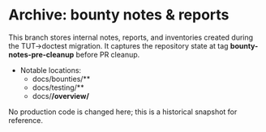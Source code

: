 ﻿# Archive: bounty notes & reports

This branch stores internal notes, reports, and inventories created during the TUT→doctest migration.
It captures the repository state at tag **bounty-notes-pre-cleanup** before PR cleanup.

- Notable locations:
  - docs/bounties/**
  - docs/testing/**
  - docs/**/overview/**

No production code is changed here; this is a historical snapshot for reference.
